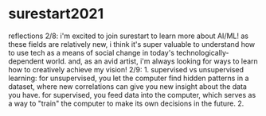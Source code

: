 # surestart2021
reflections
2/8: i'm excited to join surestart to learn more about AI/ML! as these fields are relatively new, i think it's super valuable to understand how to use tech as a means of social change in today's technologically-dependent world. and, as an avid artist, i'm always looking for ways to learn how to creatively achieve my vision! 
2/9: 1. supervised vs unsupervised learning: for unsupervised, you let the computer find hidden patterns in a dataset, where new correlations can give you new insight about the data you have. for supervised, you feed data into the computer, which serves as a way to "train" the computer to make its own decisions in the future. 
     2. 
